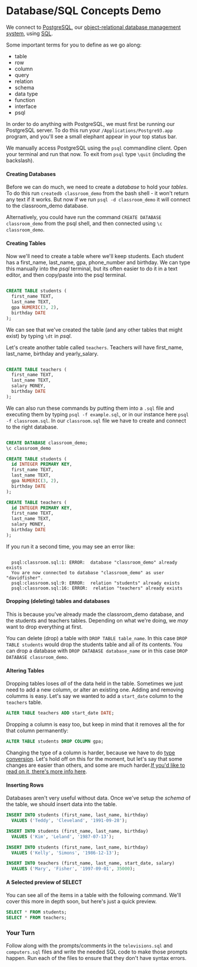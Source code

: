 # Database/SQL Concepts Demo

We connect to [PostgreSQL](http://en.wikipedia.org/wiki/PostgreSQL), our [object-relational database management system](http://en.wikipedia.org/wiki/Object-relational_database_management_system), using [SQL](http://en.wikipedia.org/wiki/SQL).

Some important terms for you to define as we go along:

* table
* row
* column
* query
* relation
* schema
* data type
* function
* interface
* psql

In order to do anything with PostgreSQL, we must first be running our PostgreSQL server. To do this run your `/Applications/Postgre93.app` program, and you'll see a small elephant appear in your top status bar.

We manually access PostgreSQL using the `psql` commandline client. Open your terminal and run that now. To exit from `psql` type `\quit` (including the backslash).

#### Creating Databases

Before we can do much, we need to create a *database* to hold your *tables*. To do this run `createdb classroom_demo` from the bash shell - it won't return any text if it works. But now if we run `psql -d classroom_demo` it will connect to the classroom_demo database.

Alternatively, you could have run the command `CREATE DATABASE classroom_demo` from the psql shell, and then connected using `\c classroom_demo`.

#### Creating Tables

Now we'll need to create a table where we'll keep students. Each student has a first_name, last_name, gpa, phone_number and birthday. We can type this manually into the *psql* terminal, but its often easier to do it in a text editor, and then copy/paste into the psql terminal.

```sql

CREATE TABLE students (
  first_name TEXT,
  last_name TEXT,
  gpa NUMERIC(3, 2),
  birthday DATE
);
```

We can see that we've created the table (and any other tables that might exist) by typing `\dt` in *psql*.

Let's create another table called `teachers`. Teachers will have first_name, last_name, birthday and yearly_salary.

```sql

CREATE TABLE teachers (
  first_name TEXT,
  last_name TEXT,
  salary MONEY,
  birthday DATE
);
```

We can also run these commands by putting them into a `.sql` file and executing them by typing `psql -f example.sql`, or in our instance here `psql -f classroom.sql`. In our `classroom.sql` file we have to create and connect to the right database.

```sql

CREATE DATABASE classroom_demo;
\c classroom_demo

CREATE TABLE students (
  id INTEGER PRIMARY KEY,
  first_name TEXT,
  last_name TEXT,
  gpa NUMERIC(3, 2),
  birthday DATE
);

CREATE TABLE teachers (
  id INTEGER PRIMARY KEY,
  first_name TEXT,
  last_name TEXT,
  salary MONEY,
  birthday DATE
);
```

If you run it a second time, you may see an error like:
```

  psql:classroom.sql:1: ERROR:  database "classroom_demo" already exists
  You are now connected to database "classroom_demo" as user "davidfisher".
  psql:classroom.sql:9: ERROR:  relation "students" already exists
  psql:classroom.sql:16: ERROR:  relation "teachers" already exists
```

#### Dropping (deleting) tables and databases

This is because you've already made the classroom_demo database, and the students and teachers tables. Depending on what we're doing, we *may* want to drop everything at first.

You can delete (drop) a table with `DROP TABLE table_name`. In this case `DROP TABLE students` would drop the students table and all of its contents. You can drop a database with `DROP DATABASE database_name` or in this case `DROP DATABASE classroom_demo`.

#### Altering Tables

Dropping tables loses *all* of the data held in the table. Sometimes we just need to add a new column, or alter an existing one. Adding and removing columms is easy. Let's say we wanted to add a `start_date` column to the `teachers` table.

```sql
ALTER TABLE teachers ADD start_date DATE;
```

Dropping a column is easy too, but keep in mind that it removes all the for that column permanently:

```sql
ALTER TABLE students DROP COLUMN gpa;
```

Changing the type of a column is harder, because we have to do [type conversion](http://www.postgresql.org/docs/9.3/static/typeconv.html). Let's hold off on this for the moment, but let's say that some changes are easier than others, and some are much harder.[If you'd like to read on it, there's more info here](http://www.postgresql.org/docs/9.1/static/sql-altertable.html).

#### Inserting Rows

Databases aren't very useful without data. Once we've setup the *schema* of the table, we should insert data into the table.

```sql
INSERT INTO students (first_name, last_name, birthday)
  VALUES ('Teddy', 'Cleveland', '1991-09-28');

INSERT INTO students (first_name, last_name, birthday)
  VALUES ('Kim', 'Leland', '1987-07-13');

INSERT INTO students (first_name, last_name, birthday)
  VALUES ('Kelly', 'Simons', '1986-12-13');

INSERT INTO teachers (first_name, last_name, start_date, salary)
  VALUES ('Mary', 'Fisher', '1997-09-01', 35000);
```

#### A Selected preview of SELECT

You can see all of the items in a table with the following command. We'll cover this more in depth soon, but here's just a quick preview.

```sql
SELECT * FROM students;
SELECT * FROM teachers;

```

### Your Turn

Follow along with the prompts/comments in the `televisions.sql` and `computers.sql` files and write the needed SQL code to make those prompts happen. Run each of the files to ensure that they don't have syntax errors.
